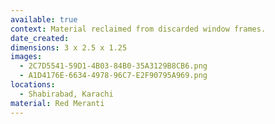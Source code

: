 ```yaml
---
available: true
context: Material reclaimed from discarded window frames.
date_created:
dimensions: 3 x 2.5 x 1.25
images:
  - 2C7D5541-59D1-4B03-84B0-35A3129B8CB6.png
  - A1D4176E-6634-4978-96C7-E2F90795A969.png
locations:
  - Shabirabad, Karachi
material: Red Meranti
---
```

